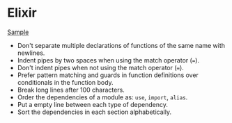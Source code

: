 Elixir
======

[Sample](sample.ex)

* Don't separate multiple declarations of functions of the same name with
  newlines.
* Indent pipes by two spaces when using the match operator (`=`).
* Don't indent pipes when not using the match operator (`=`).
* Prefer pattern matching and guards in function definitions over conditionals
  in the function body.
* Break long lines after 100 characters.
* Order the dependencies of a module as: `use`, `import`, `alias`.
* Put a empty line between each type of dependency.
* Sort the dependencies in each section alphabetically.
